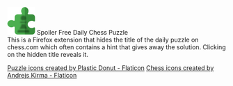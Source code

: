 ![Icon](/icons/sfdcp-64.png) Spoiler Free Daily Chess Puzzle  
This is a Firefox extension that hides the title of the daily puzzle on chess.com which often contains a hint that gives away the solution. Clicking on the hidden title reveals it.

[Puzzle icons created by Plastic Donut - Flaticon](https://www.flaticon.com/free-icons/puzzle)
[Chess icons created by Andrejs Kirma - Flaticon](https://www.flaticon.com/free-icons/chess)
